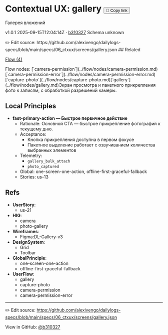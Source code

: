 # Contextual UX: gallery <button class="copy-link" aria-label="Copy page link" onclick="window.spechubCopyLink && window.spechubCopyLink()">🔗 Copy link</button>

Галерея вложений

<p class="badges">
  <span class="badge version">v1.0.1</span>
  <span class="badge build">2025-09-15T12:04:14Z · <a href="https://github.com/alexivengo/dailylogs-specs/commit/b310327" target="_blank" rel="noopener" class="sha">b310327</a></span>
  <span class="badge schema unknown">Schema unknown</span>
</p>
✏️ Edit source: https://github.com/alexivengo/dailylogs-specs/blob/main/specs/06_ctxux/screens/gallery.json
## Related
<p>
  <span class="chip"><a href="../flow/index.md#?ctxux=gallery">Flow (4)</a></span>
</p>
Flow nodes:
<span class="chip">[`camera-permission`](../flow/nodes/camera-permission.md)</span><span class="chip">[`camera-permission-error`](../flow/nodes/camera-permission-error.md)</span><span class="chip">[`capture-photo`](../flow/nodes/capture-photo.md)</span><span class="chip">[`gallery`](../flow/nodes/gallery.md)</span>Экран просмотра и пакетного прикрепления фото к записям, с обработкой разрешений камеры.

## Local Principles
- **fast-primary-action — Быстрое первичное действие**
  - Rationale: Основной CTA — быстрое прикрепление фотографий к текущему дню.
  - Acceptance:
    - Кнопка прикрепления доступна в первом фокусе
    - Пакетное выделение работает с озвучиванием количества выбранных элементов
  - Telemetry:
    - `gallery_bulk_attach`
    - `photo_captured`
  - Global: one-screen-one-action, offline-first-graceful-fallback
  - Stories: us-13

## Refs
- **UserStory**:
  - us-21
- **HIG**:
  - camera
  - photo-gallery
- **Wireframes**:
  - Figma:DL-Gallery-v3
- **DesignSystem**:
  - Grid
  - Toolbar
- **GlobalPrinciple**:
  - one-screen-one-action
  - offline-first-graceful-fallback
- **UserFlow**:
  - gallery
  - capture-photo
  - camera-permission
  - camera-permission-error

---
✏️ Edit source: https://github.com/alexivengo/dailylogs-specs/blob/main/specs/06_ctxux/screens/gallery.json

<p class="page-meta">
  View in GitHub: <a href="https://github.com/alexivengo/dailylogs-specs/commit/b310327" target="_blank" rel="noopener">@b310327</a></p>